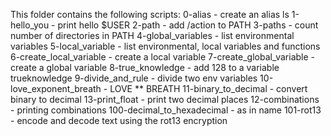 This folder contains the following scripts:
0-alias - create an alias ls
1-hello_you - print hello $USER
2-path - add /action to PATH
3-paths - count number of directories in PATH
4-global_variables - list environmental variables
5-local_variable - list environmental, local variables and functions
6-create_local_variable - create a local variable
7-create_global_variable - create a global variable
8-true_knowledge - add 128 to a variable trueknowledge
9-divide_and_rule - divide two env variables
10-love_exponent_breath - LOVE ** BREATH
11-binary_to_decimal - convert binary to decimal
13-print_float - print two decimal places
12-combinations - printing combinations
100-decimal_to_hexadecimal - as in name
101-rot13 - encode and decode text using the rot13 encryption
